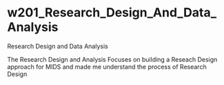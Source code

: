 # w201_Research_Design_And_Data_Analysis
Research Design and Data Analysis

The Research Design and Analysis Focuses on building a Reseach Design approach for MIDS and made me understand the process of Research Design
